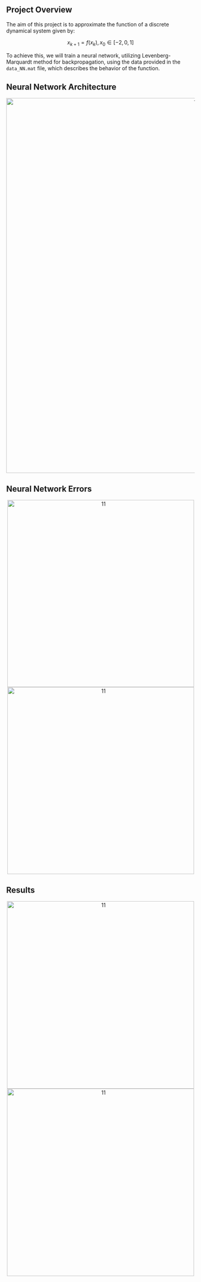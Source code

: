 ## Project Overview

The aim of this project is to approximate the function of a discrete dynamical system given by:

$$ x_{k+1} = f(x_k), \, x_0 \in [-2, 0, 1] $$

To achieve this, we will train a neural network, utilizing Levenberg-Marquardt method for backpropagation, using the data provided in the `data_NN.mat` file, which describes the behavior of the function.


## Neural Network Architecture
<div align="center">
  <img width="1000" alt="11" src="https://github.com/alexkalergis/Artificial-Neural-Network-approximates-unknown-function/assets/105602973/8b9770e5-157a-4d88-b1fd-50ec24f23472" title="First Error">
</div>

## Neural Network Errors
<div align="center">
  <img width="499" alt="11" src="https://github.com/alexkalergis/Artificial-Neural-Network-approximates-unknown-function/assets/105602973/bc5d2a50-f8d4-47e3-ac7f-ba8618c376c8" title="First Error">
  <img width="499" alt="11" src="https://github.com/alexkalergis/Artificial-Neural-Network-approximates-unknown-function/assets/105602973/e453cb0e-8ba3-448d-8ee1-8ec9f02ce659" title="Second Error">
</div>

## Results
<div align="center">
  <img width="500" alt="11" src="https://github.com/alexkalergis/Artificial-Neural-Network-approximates-unknown-function/assets/105602973/c03971c1-9e6c-414f-985c-36d5919b6946">
  <img width="500" alt="11" src="https://github.com/alexkalergis/Artificial-Neural-Network-approximates-unknown-function/assets/105602973/c0e19064-5384-4659-99b7-f38a013da24d">
</div>
